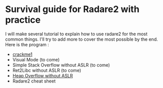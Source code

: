 # Survival guide for Radare2 with practice
I will make several tutorial to explain how to use radare2 for the most common things. I'll try to add more to cover the most possible by the end.\
Here is the program :
- [crackme1](//github.com/ZigzagSecurity/survival-guide-radare2/blob/master/intro.md)
- Visual Mode (to come)
- Simple Stack Overflow without ASLR (to come)
- Ret2Libc without ASLR (to come)
- [Heap Overflow without ASLR](//github.com/ZigzagSecurity/survival-guide-radare2/blob/master/heap_overflow.md)
- Radare2 cheat sheet


